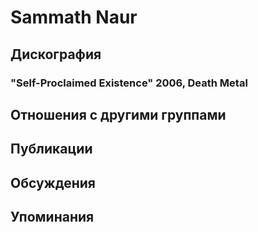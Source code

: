 # Sammath Naur



## Дискография

### "Self-Proclaimed Existence" 2006, Death Metal




## Отношения с другими группами


## Публикации


## Обсуждения


## Упоминания

